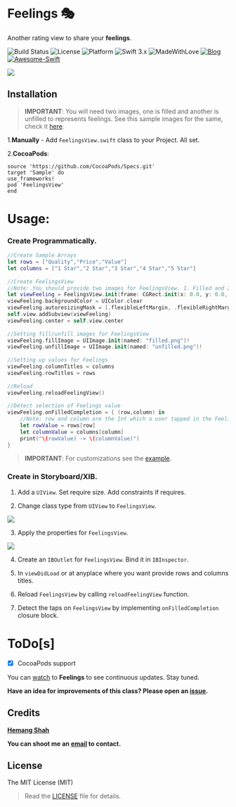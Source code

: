 # Feelings 🎭

Another rating view to share your **feelings**.

![Build Status](https://travis-ci.org/hemangshah/Feelings.svg?branch=master)
![License](https://img.shields.io/badge/License-MIT-lightgrey.svg)
![Platform](https://img.shields.io/badge/Platforms-iOS%209.0%20%E2%89%A5-red.svg)
![Swift 3.x](https://img.shields.io/badge/Swift-4.x-blue.svg)
![MadeWithLove](https://img.shields.io/badge/Made%20with%20%E2%9D%A4-India-green.svg)
[![Blog](https://img.shields.io/badge/Blog-iKiwiTech.com-blue.svg)](http://www.ikiwitech.com)
[![Awesome-Swift](https://cdn.rawgit.com/sindresorhus/awesome/d7305f38d29fed78fa85652e3a63e154dd8e8829/media/badge.svg)](https://github.com/matteocrippa/awesome-swift/)

<img src="https://github.com/hemangshah/Feelings/blob/master/Screenshots/Usage.gif"/>

## Installation

> **IMPORTANT**: You will need two images, one is filled and another is unfilled to represents feelings. See this sample images for the same, check it [here](https://github.com/hemangshah/Feelings/tree/master/Feelings/Feelings/Assets.xcassets).

1.**Manually** - Add `FeelingsView.swift` class to your Project. All set.

2.**CocoaPods**:

    source 'https://github.com/CocoaPods/Specs.git'
    target 'Sample' do
    use_frameworks!
    pod 'FeelingsView'
    end
    
# Usage:

### Create Programmatically.

````swift
//Create Sample Arrays
let rows = ["Quality","Price","Value"]
let columns = ["1 Star","2 Star","3 Star","4 Star","5 Star"]
        
//Create FeelingsView
//Note: You should provide two images for FeelingsView. 1. Filled and 2. Unfilled        
let viewFeeling = FeelingsView.init(frame: CGRect.init(x: 0.0, y: 0.0, width: 300.0, height: 200.0))
viewFeeling.backgroundColor = UIColor.clear
viewFeeling.autoresizingMask = [.flexibleLeftMargin, .flexibleRightMargin, .flexibleTopMargin, .flexibleBottomMargin]
self.view.addSubview(viewFeeling)
viewFeeling.center = self.view.center
    
//Setting fill/unfill images for FeelingsView
viewFeeling.fillImage = UIImage.init(named: "filled.png")!
viewFeeling.unfillImage = UIImage.init(named: "unfilled.png")!
        
//Setting up values for Feelings
viewFeeling.columnTitles = columns
viewFeeling.rowTitles = rows 
    
//Reload
viewFeeling.reloadFeelingView()
        
//Detect selection of Feelings value
viewFeeling.onFilledCompletion = { (row,column) in
    //Note: row and column are the Int which a user tapped in the FeelingsView
    let rowValue = rows[row]
    let columnValue = columns[column]
    print("\(rowValue) -> \(columnValue)")
}
````
    
> **IMPORTANT**: For customizations see the [example](https://github.com/hemangshah/Feelings/blob/master/Feelings/Feelings/ViewController.swift).

### Create in Storyboard/XIB.

1. Add a `UIView`. Set require size. Add constraints if requires.

2. Change class type from `UIView` to `FeelingsView`.
<img src="https://github.com/hemangshah/Feelings/blob/master/Screenshots/Usage-Screenshot-1.png">

3. Apply the properties for `FeelingsView`.
<img src="https://github.com/hemangshah/Feelings/blob/master/Screenshots/Usage-Screenshot-2.png">

4. Create an `IBOutlet` for `FeelingsView`. Bind it in `IBInspector`.

5. In `viewDidLoad` or at anyplace where you want provide rows and columns titles.

6. Reload `FeelingsView` by calling `reloadFeelingView` function.

7. Detect the taps on `FeelingsView` by implementing `onFilledCompletion` closure block.

# ToDo[s]

- [x] CocoaPods support

You can [watch](https://github.com/hemangshah/Feelings/subscription) to **Feelings** to see continuous updates. Stay tuned.

<b>Have an idea for improvements of this class?
Please open an [issue](https://github.com/hemangshah/Feelings/issues/new).</b>
    
## Credits

<b>[Hemang Shah](https://about.me/hemang.shah)</b>

**You can shoot me an [email](http://www.google.com/recaptcha/mailhide/d?k=01IzGihUsyfigse2G9z80rBw==&c=vU7vyAaau8BctOAIJFwHVbKfgtIqQ4QLJaL73yhnB3k=) to contact.**

## License

The MIT License (MIT)

> Read the [LICENSE](https://github.com/hemangshah/Feelings/blob/master/LICENSE) file for details.
